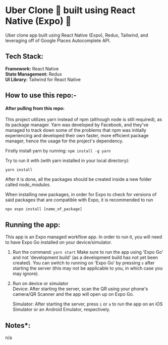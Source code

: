 # Uber Clone 🚗 built using React Native (Expo) 📱

Uber clone app built using React Native (Expo), Redux, Tailwind, and leveraging off of Google Places Autocomplete API.

## Tech Stack:

**Framework:** React Native  
**State Management:** Redux  
**UI Library:** Tailwind for React Native  

## How to use this repo:-

#### After pulling from this repo:

This project utilizes yarn instead of npm (although node is still required), as its package manager. Yarn was developed by Facebook, and they've managed to track down some of the problems that npm was initially experiencing and developed their own faster, more efficient package manager, hence the usage for the project's dependency.

Firstly install yarn by running: `npm install -g yarn`

Try to run it with (with yarn installed in your local directory):

`yarn install`

After it is done, all the packages should be created inside a new folder called _node_modules_.

When installing new packages, in order for Expo to check for versions of said packages that are compatible with Expo, it is recommended to run

`npx expo install [name_of_package]`

## Running the app:

This app is an Expo managed workflow app. In order to run it, you will need to have Expo Go installed on your device/simulator.

1. Run the command: `yarn start`
   Make sure to run the app using 'Expo Go' and not 'development build' (as a development build has not yet been created). You can switch to running on 'Expo Go' by pressing `s` after starting the server (this may not be applicable to you, in which case you may ignore).

3. Run on device or simulator  
   Device: After starting the server, scan the QR using your phone's camera/QR Scanner and the app will open up on Expo Go.  

   Simulator: After starting the server, press `i` or `a` to run the app on an iOS Simulator or an Android Emulator, respectively.

## Notes\*:
n/a
